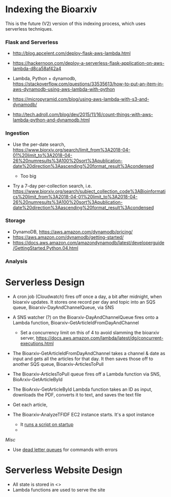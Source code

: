 # Indexing the Bioarxiv

This is the future (V2) version of this indexing process, which uses serverless techniques.


### Flask and Serverless

* http://blog.apcelent.com/deploy-flask-aws-lambda.html
* https://hackernoon.com/deploy-a-serverless-flask-application-on-aws-lambda-d8ca58af42a4

* Lambda, Python + dynamodb, https://stackoverflow.com/questions/33535613/how-to-put-an-item-in-aws-dynamodb-using-aws-lambda-with-python 
* https://micropyramid.com/blog/using-aws-lambda-with-s3-and-dynamodb/
* http://tech.adroll.com/blog/dev/2015/11/16/count-things-with-aws-lambda-python-and-dynamodb.html


### Ingestion

* Use the per-date search, https://www.biorxiv.org/search/limit_from%3A2018-04-01%20limit_to%3A2018-04-26%20numresults%3A100%20sort%3Apublication-date%20direction%3Aascending%20format_result%3Acondensed 
	* Too big

* Try a 7-day per-collection search, i.e. https://www.biorxiv.org/search/subject_collection_code%3ABioinformatics%20limit_from%3A2018-04-01%20limit_to%3A2018-04-26%20numresults%3A100%20sort%3Apublication-date%20direction%3Aascending%20format_result%3Acondensed

### Storage

* DynamoDB, https://aws.amazon.com/dynamodb/pricing/
* https://aws.amazon.com/dynamodb/getting-started/
* https://docs.aws.amazon.com/amazondynamodb/latest/developerguide/GettingStarted.Python.04.html


### Analysis


# Serverless Design

* A cron job (Cloudwatch) fires off once a day, a bit after midnight, when bioarxiv updates. It stores one record per day and topic into an SQS queue, Bioarxiv-DayAndChannelQueue, via SNS
* A SNS watcher (?) on the Bioarxiv-DayAndChannelQueue fires onto a Lambda function, Bioarxiv-GetArticleIdFromDayAndChannel
	* Set a concurrency limit on this of 4 to avoid slamming the bioarxiv server, https://docs.aws.amazon.com/lambda/latest/dg/concurrent-executions.html
* The Bioarxiv-GetArticleIdFromDayAndChannel takes a channel & date as input and gets all the articles for that day. It then saves those off to another SQS queue, Bioarxiv-ArticlesToPull
* The Bioarxiv-ArticlesToPull queue fires off a Lambda function via SNS, BioArxiv-GetArticleById
* The BioArxiv-GetArticleById Lambda function takes an ID as input, downloads the PDF, converts it to text, and saves the text file 

* Get each article, 


* The Bioarxiv-AnalyzeTFIDF EC2 instance starts. It's a spot instance
	* It [runs a script on startup](https://docs.aws.amazon.com/AWSEC2/latest/UserGuide/user-data.html)
	* 



*Misc*

* Use [dead letter queues](https://docs.aws.amazon.com/AWSSimpleQueueService/latest/SQSDeveloperGuide/sqs-dead-letter-queues.html) for commands with errors


# Serverless Website Design

* All state is stored in <>
* Lambda functions are used to serve the site

